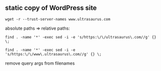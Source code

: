 
## static copy of WordPress site

```
wget -r --trust-server-names www.ultrasaurus.com
```

absolute paths => relative paths:

```
find . -name '*' -exec sed -i -e 's/https:\/\/ultrasaurus\.com//g' {} \;

find . -name '*' -exec sed -i -e 's/https:\/\/www\.ultrasaurus\.com//g' {} \;
```

remove query args from filenames

